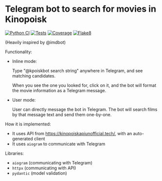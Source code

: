 # Telegram bot to search for movies in Kinopoisk

[![Python CI](https://github.com/p4vook/kpoisk-bot/actions/workflows/tests.yml/badge.svg?branch=dev)](https://github.com/p4vook/kpoisk-bot/actions/workflows/tests.yml)
[![Tests](https://p4vook.github.io/kpoisk-bot/badges/tests.svg)](https://p4vook.github.io/kpoisk-bot/reports/junit/)
[![Coverage](https://p4vook.github.io/kpoisk-bot/badges/coverage.svg)](https://p4vook.github.io/kpoisk-bot/reports/coverage/)
[![Flake8](https://p4vook.github.io/kpoisk-bot/badges/flake8.svg)](https://p4vook.github.io/kpoisk-bot/reports/flake8/)

(Heavily inspired by @imdbot)

Functionality: 

- Inline mode:

  Type "@kpoiskbot search string" anywhere in Telegram, and see
  matching candidates. 

  When you see the one you looked for, click on it, and the bot will 
  format the movie information as a Telegram message.

- User mode:

  User can directly message the bot in Telegram. The bot will search films
  by that message text and send them one-by-one.

How it is implemented:

* It uses API from https://kinopoiskapiunofficial.tech/, with an auto-generated client
* It uses `aiogram` to communicate with Telegram

Libraries:

* `aiogram` (communicating with Telegram)
* `httpx` (communicating with API)
* `pydantic` (model validation)

